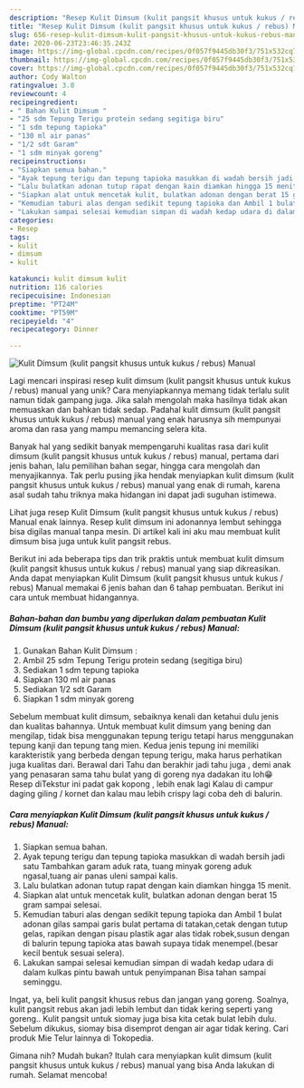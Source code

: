 ```yaml
---
description: "Resep Kulit Dimsum (kulit pangsit khusus untuk kukus / rebus) Manual, Lezat"
title: "Resep Kulit Dimsum (kulit pangsit khusus untuk kukus / rebus) Manual, Lezat"
slug: 656-resep-kulit-dimsum-kulit-pangsit-khusus-untuk-kukus-rebus-manual-lezat
date: 2020-06-23T23:46:35.243Z
image: https://img-global.cpcdn.com/recipes/0f057f9445db30f3/751x532cq70/kulit-dimsum-kulit-pangsit-khusus-untuk-kukus-rebus-manual-foto-resep-utama.jpg
thumbnail: https://img-global.cpcdn.com/recipes/0f057f9445db30f3/751x532cq70/kulit-dimsum-kulit-pangsit-khusus-untuk-kukus-rebus-manual-foto-resep-utama.jpg
cover: https://img-global.cpcdn.com/recipes/0f057f9445db30f3/751x532cq70/kulit-dimsum-kulit-pangsit-khusus-untuk-kukus-rebus-manual-foto-resep-utama.jpg
author: Cody Walton
ratingvalue: 3.8
reviewcount: 4
recipeingredient:
- " Bahan Kulit Dimsum "
- "25 sdm Tepung Terigu protein sedang segitiga biru"
- "1 sdm tepung tapioka"
- "130 ml air panas"
- "1/2 sdt Garam"
- "1 sdm minyak goreng"
recipeinstructions:
- "Siapkan semua bahan."
- "Ayak tepung terigu dan tepung tapioka masukkan di wadah bersih jadi satu Tambahkan garam aduk rata, tuang minyak goreng aduk ngasal,tuang air panas uleni sampai kalis."
- "Lalu bulatkan adonan tutup rapat dengan kain diamkan hingga 15 menit."
- "Siapkan alat untuk mencetak kulit, bulatkan adonan dengan berat 15 gram sampai selesai."
- "Kemudian taburi alas dengan sedikit tepung tapioka dan Ambil 1 bulat adonan gilas sampai garis bulat pertama di tatakan,cetak dengan tutup gelas, rapikan dengan pisau plastik agar alas tidak robek,susun dengan di balurin tepung tapioka atas bawah supaya tidak menempel.(besar kecil bentuk sesuai selera)."
- "Lakukan sampai selesai kemudian simpan di wadah kedap udara di dalam kulkas pintu bawah untuk penyimpanan Bisa tahan sampai seminggu."
categories:
- Resep
tags:
- kulit
- dimsum
- kulit

katakunci: kulit dimsum kulit 
nutrition: 116 calories
recipecuisine: Indonesian
preptime: "PT24M"
cooktime: "PT59M"
recipeyield: "4"
recipecategory: Dinner

---
```



![Kulit Dimsum (kulit pangsit khusus untuk kukus / rebus) Manual](https://img-global.cpcdn.com/recipes/0f057f9445db30f3/751x532cq70/kulit-dimsum-kulit-pangsit-khusus-untuk-kukus-rebus-manual-foto-resep-utama.jpg)

Lagi mencari inspirasi resep kulit dimsum (kulit pangsit khusus untuk kukus / rebus) manual yang unik? Cara menyiapkannya memang tidak terlalu sulit namun tidak gampang juga. Jika salah mengolah maka hasilnya tidak akan memuaskan dan bahkan tidak sedap. Padahal kulit dimsum (kulit pangsit khusus untuk kukus / rebus) manual yang enak harusnya sih mempunyai aroma dan rasa yang mampu memancing selera kita.

Banyak hal yang sedikit banyak mempengaruhi kualitas rasa dari kulit dimsum (kulit pangsit khusus untuk kukus / rebus) manual, pertama dari jenis bahan, lalu pemilihan bahan segar, hingga cara mengolah dan menyajikannya. Tak perlu pusing jika hendak menyiapkan kulit dimsum (kulit pangsit khusus untuk kukus / rebus) manual yang enak di rumah, karena asal sudah tahu triknya maka hidangan ini dapat jadi suguhan istimewa.

Lihat juga resep Kulit Dimsum (kulit pangsit khusus untuk kukus / rebus) Manual enak lainnya. Resep kulit dimsum ini adonannya lembut sehingga bisa digilas manual tanpa mesin. Di artikel kali ini aku mau membuat kulit dimsum bisa juga untuk kulit pangsit rebus.


Berikut ini ada beberapa tips dan trik praktis untuk membuat kulit dimsum (kulit pangsit khusus untuk kukus / rebus) manual yang siap dikreasikan. Anda dapat menyiapkan Kulit Dimsum (kulit pangsit khusus untuk kukus / rebus) Manual memakai 6 jenis bahan dan 6 tahap pembuatan. Berikut ini cara untuk membuat hidangannya.

<!--inarticleads1-->

##### Bahan-bahan dan bumbu yang diperlukan dalam pembuatan Kulit Dimsum (kulit pangsit khusus untuk kukus / rebus) Manual:

1. Gunakan  Bahan Kulit Dimsum :
1. Ambil 25 sdm Tepung Terigu protein sedang (segitiga biru)
1. Sediakan 1 sdm tepung tapioka
1. Siapkan 130 ml air panas
1. Sediakan 1/2 sdt Garam
1. Siapkan 1 sdm minyak goreng


Sebelum membuat kulit dimsum, sebaiknya kenali dan ketahui dulu jenis dan kualitas bahannya. Untuk membuat kulit dimsum yang bening dan mengilap, tidak bisa menggunakan tepung terigu tetapi harus menggunakan tepung kanji dan tepung tang mien. Kedua jenis tepung ini memiliki karakteristik yang berbeda dengan tepung terigu, maka harus perhatikan juga kualitas dari. Berawal dari Tahu dan berakhir jadi tahu juga , demi anak yang penasaran sama tahu bulat yang di goreng nya dadakan itu loh😁 Resep diTekstur ini padat gak kopong , lebih enak lagi Kalau di campur daging giling / kornet dan kalau mau lebih crispy lagi coba deh di balurin. 

<!--inarticleads2-->

##### Cara menyiapkan Kulit Dimsum (kulit pangsit khusus untuk kukus / rebus) Manual:

1. Siapkan semua bahan.
1. Ayak tepung terigu dan tepung tapioka masukkan di wadah bersih jadi satu Tambahkan garam aduk rata, tuang minyak goreng aduk ngasal,tuang air panas uleni sampai kalis.
1. Lalu bulatkan adonan tutup rapat dengan kain diamkan hingga 15 menit.
1. Siapkan alat untuk mencetak kulit, bulatkan adonan dengan berat 15 gram sampai selesai.
1. Kemudian taburi alas dengan sedikit tepung tapioka dan Ambil 1 bulat adonan gilas sampai garis bulat pertama di tatakan,cetak dengan tutup gelas, rapikan dengan pisau plastik agar alas tidak robek,susun dengan di balurin tepung tapioka atas bawah supaya tidak menempel.(besar kecil bentuk sesuai selera).
1. Lakukan sampai selesai kemudian simpan di wadah kedap udara di dalam kulkas pintu bawah untuk penyimpanan Bisa tahan sampai seminggu.


Ingat, ya, beli kulit pangsit khusus rebus dan jangan yang goreng. Soalnya, kulit pangsit rebus akan jadi lebih lembut dan tidak kering seperti yang goreng.. Kulit pangsit untuk siomay juga bisa kita cetak bulat lebih dulu. Sebelum dikukus, siomay bisa disemprot dengan air agar tidak kering. Cari produk Mie Telur lainnya di Tokopedia. 

Gimana nih? Mudah bukan? Itulah cara menyiapkan kulit dimsum (kulit pangsit khusus untuk kukus / rebus) manual yang bisa Anda lakukan di rumah. Selamat mencoba!
